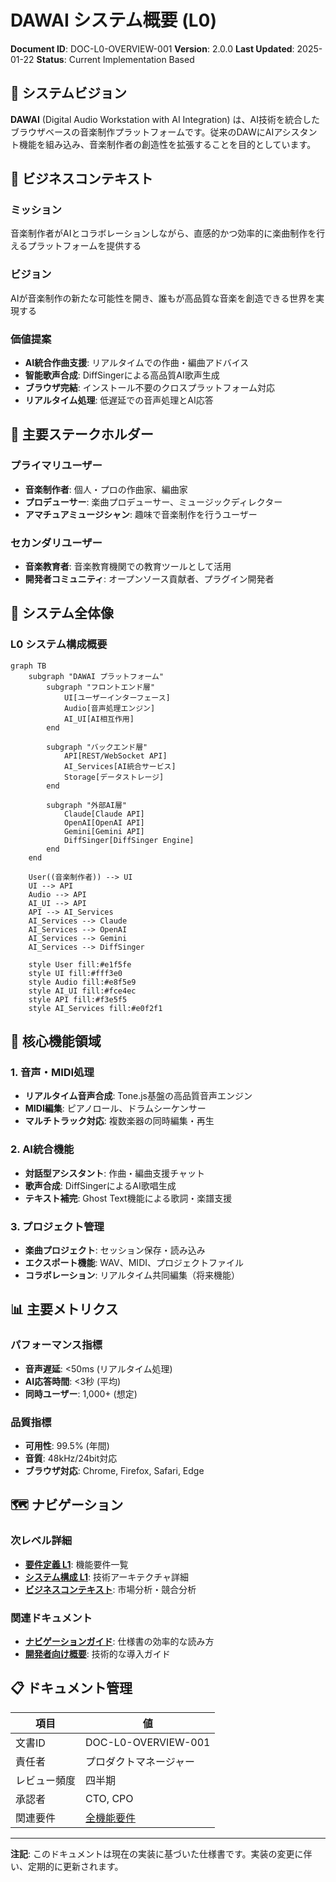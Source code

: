 # DAWAI システム概要 (L0)

**Document ID**: DOC-L0-OVERVIEW-001
**Version**: 2.0.0
**Last Updated**: 2025-01-22
**Status**: Current Implementation Based

## 🎯 システムビジョン

**DAWAI** (Digital Audio Workstation with AI Integration) は、AI技術を統合したブラウザベースの音楽制作プラットフォームです。従来のDAWにAIアシスタント機能を組み込み、音楽制作者の創造性を拡張することを目的としています。

## 🏢 ビジネスコンテキスト

### ミッション
音楽制作者がAIとコラボレーションしながら、直感的かつ効率的に楽曲制作を行えるプラットフォームを提供する

### ビジョン
AIが音楽制作の新たな可能性を開き、誰もが高品質な音楽を創造できる世界を実現する

### 価値提案
- **AI統合作曲支援**: リアルタイムでの作曲・編曲アドバイス
- **智能歌声合成**: DiffSingerによる高品質AI歌声生成
- **ブラウザ完結**: インストール不要のクロスプラットフォーム対応
- **リアルタイム処理**: 低遅延での音声処理とAI応答

## 👥 主要ステークホルダー

### プライマリユーザー
- **音楽制作者**: 個人・プロの作曲家、編曲家
- **プロデューサー**: 楽曲プロデューサー、ミュージックディレクター
- **アマチュアミュージシャン**: 趣味で音楽制作を行うユーザー

### セカンダリユーザー
- **音楽教育者**: 音楽教育機関での教育ツールとして活用
- **開発者コミュニティ**: オープンソース貢献者、プラグイン開発者

## 🎼 システム全体像

### L0 システム構成概要

```mermaid
graph TB
    subgraph "DAWAI プラットフォーム"
        subgraph "フロントエンド層"
            UI[ユーザーインターフェース]
            Audio[音声処理エンジン]
            AI_UI[AI相互作用]
        end

        subgraph "バックエンド層"
            API[REST/WebSocket API]
            AI_Services[AI統合サービス]
            Storage[データストレージ]
        end

        subgraph "外部AI層"
            Claude[Claude API]
            OpenAI[OpenAI API]
            Gemini[Gemini API]
            DiffSinger[DiffSinger Engine]
        end
    end

    User((音楽制作者)) --> UI
    UI --> API
    Audio --> API
    AI_UI --> API
    API --> AI_Services
    AI_Services --> Claude
    AI_Services --> OpenAI
    AI_Services --> Gemini
    AI_Services --> DiffSinger

    style User fill:#e1f5fe
    style UI fill:#fff3e0
    style Audio fill:#e8f5e9
    style AI_UI fill:#fce4ec
    style API fill:#f3e5f5
    style AI_Services fill:#e0f2f1
```

## 🔧 核心機能領域

### 1. 音声・MIDI処理
- **リアルタイム音声合成**: Tone.js基盤の高品質音声エンジン
- **MIDI編集**: ピアノロール、ドラムシーケンサー
- **マルチトラック対応**: 複数楽器の同時編集・再生

### 2. AI統合機能
- **対話型アシスタント**: 作曲・編曲支援チャット
- **歌声合成**: DiffSingerによるAI歌唱生成
- **テキスト補完**: Ghost Text機能による歌詞・楽譜支援

### 3. プロジェクト管理
- **楽曲プロジェクト**: セッション保存・読み込み
- **エクスポート機能**: WAV、MIDI、プロジェクトファイル
- **コラボレーション**: リアルタイム共同編集（将来機能）

## 📊 主要メトリクス

### パフォーマンス指標
- **音声遅延**: <50ms (リアルタイム処理)
- **AI応答時間**: <3秒 (平均)
- **同時ユーザー**: 1,000+ (想定)

### 品質指標
- **可用性**: 99.5% (年間)
- **音質**: 48kHz/24bit対応
- **ブラウザ対応**: Chrome, Firefox, Safari, Edge

## 🗺️ ナビゲーション

### 次レベル詳細
- **[要件定義 L1](../requirements/functional/L1_index.md)**: 機能要件一覧
- **[システム構成 L1](../architecture/logical/L1_system.md)**: 技術アーキテクチャ詳細
- **[ビジネスコンテキスト](business_context.md)**: 市場分析・競合分析

### 関連ドキュメント
- **[ナビゲーションガイド](navigation.md)**: 仕様書の効率的な読み方
- **[開発者向け概要](../../README.md)**: 技術的な導入ガイド

## 📋 ドキュメント管理

| 項目 | 値 |
|------|-----|
| 文書ID | DOC-L0-OVERVIEW-001 |
| 責任者 | プロダクトマネージャー |
| レビュー頻度 | 四半期 |
| 承認者 | CTO, CPO |
| 関連要件 | [全機能要件](../requirements/functional/) |

---

**注記**: このドキュメントは現在の実装に基づいた仕様書です。実装の変更に伴い、定期的に更新されます。
